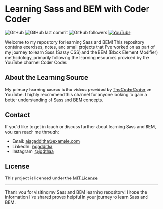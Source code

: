 # Learning Sass and BEM with Coder Coder

![GitHub](https://img.shields.io/github/license/DrRhea/Learn-Sass-and-BEM)
![GitHub last commit](https://img.shields.io/github/last-commit/DrRhea/Learn-Sass-and-BEM)
![GitHub followers](https://img.shields.io/github/followers/DrRhea?label=Follow&style=social)
[![YouTube](https://img.shields.io/badge/YouTube-TheCoderCoder-red)](https://www.youtube.com/TheCoderCoder)

Welcome to my repository for learning Sass and BEM! This repository contains exercises, notes, and small projects that I've worked on as part of my journey to learn Sass (Sassy CSS) and the BEM (Block Element Modifier) methodology, primarily following the learning resources provided by the YouTube channel Coder Coder.

## About the Learning Source

My primary learning source is the videos provided by [TheCoderCoder](https://www.youtube.com/TheCoderCoder) on YouTube. I highly recommend this channel for anyone looking to gain a better understanding of Sass and BEM concepts.

## Contact

If you'd like to get in touch or discuss further about learning Sass and BEM, you can reach me through:

- Email: [ajagadditha@example.com](mailto:ajagadditha@example.com)
- LinkedIn: [jagadditha](https://www.linkedin.com/in/jagadditha/)
- Instagram: [@jgdthaa](https://instagram.com/jgdthaa)

## License

This project is licensed under the [MIT License](LICENSE).

---

Thank you for visiting my Sass and BEM learning repository! I hope the information I've shared proves helpful in your journey to learn Sass and BEM.



